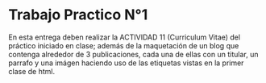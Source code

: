 # Trabajo Practico N°1

<p>En esta entrega deben realizar la ACTIVIDAD 11 (Curriculum Vitae) del práctico iniciado en clase; además de la maquetación de un blog que contenga alrededor de 3 publicaciones, cada una de ellas con un titular, un parrafo y una imágen haciendo uso de las etiquetas vistas en la primer clase de html.</p>